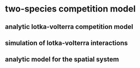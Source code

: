 # two-species competition model

## analytic lotka-volterra competition model

## simulation of lotka-volterra interactions

## analytic model for the spatial system



